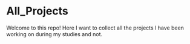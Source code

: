 # All_Projects

Welcome to this repo! Here I want to collect all the projects I have been working on during my studies and not.
